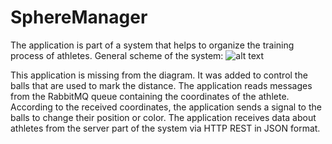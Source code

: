 # SphereManager
The application is part of a system that helps to organize the training process of athletes. General scheme of the system:
![alt text](https://user-images.githubusercontent.com/123956294/234098197-75ca8b1f-cce9-45e9-b101-38216f035880.jpg)

This application is missing from the diagram. It was added to control the balls that are used to mark the distance. The application reads messages from the RabbitMQ queue containing the coordinates of the athlete. According to the received coordinates, the application sends a signal to the balls to change their position or color. The application receives data about athletes from the server part of the system via HTTP REST in JSON format.
